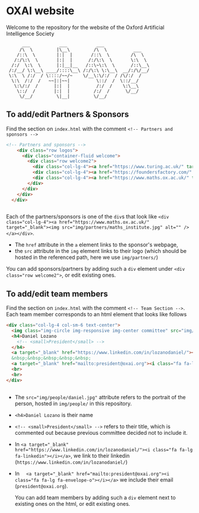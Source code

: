 # OXAI website

Welcome to the repository for the website of the Oxford Artificial Intelligence Society

```
      ___           ___           ___                 
     /\  \         |\__\         /\  \          ___   
    /::\  \        |:|  |       /::\  \        /\  \  
   /:/\:\  \       |:|  |      /:/\:\  \       \:\  \ 
  /:/  \:\  \      |:|__|__   /::\~\:\  \      /::\__\
 /:/__/ \:\__\ ____/::::\__\ /:/\:\ \:\__\  __/:/\/__/
 \:\  \ /:/  / \::::/~~/~    \/__\:\/:/  / /\/:/  /   
  \:\  /:/  /   ~~|:|~~|          \::/  /  \::/__/    
   \:\/:/  /      |:|  |          /:/  /    \:\__\    
    \::/  /       |:|  |         /:/  /      \/__/    
     \/__/         \|__|         \/__/                
```

## To add/edit Partners & Sponsors

Find the section on `index.html` with the comment `<!-- Partners and sponsors -->`

```html
<!-- Partners and sponsors -->
    <div class="row logos">
      <div class="container-fluid welcome">
        <div class="row welcome2">
          <div class="col-lg-4"><a href="https://www.turing.ac.uk/" target="_blank"><img src="img/partners/ATI_logo_white.svg" alt="" /></a></div>
          <div class="col-lg-4"><a href="https://foundersfactory.com/" target="_blank"><img src="img/partners/founders_factory.jpg" alt="" /></a></div>
          <div class="col-lg-4"><a href="https://www.maths.ox.ac.uk/" target="_blank"><img src="img/partners/maths_institute.jpg" alt="" /></a></div>
        </div>
      </div>
    </div>
  </div>
  
  ```
  
  Each of the partners/sponsors is one of the `div`s that look like `<div class="col-lg-4"><a href="https://www.maths.ox.ac.uk/" target="_blank"><img src="img/partners/maths_institute.jpg" alt="" /></a></div>`.
  
  * The `href` attribute in the `a` element links to the sponsor's webpage, 
  * the `src` attribute in the `img` element links to their logo (which should be hosted in the referenced path, here we use `img/partners/`)
  
 You can add sponsors/partners by adding such a `div` element under `<div class="row welcome2">`, or edit existing ones.
  
  ## To add/edit team members

Find the section on `index.html` with the comment `<!-- Team Section -->`. Each team member corresponds to an html element that looks like follows

```html
<div class="col-lg-4 col-sm-6 text-center">
  <img class="img-circle img-responsive img-center committee" src="img/people/daniel.jpg" alt="">
  <h4>Daniel Lozano
    <!-- <small>President</small> -->
  </h4>
  <a target="_blank" href="https://www.linkedin.com/in/lozanodaniel/"><i class="fa fa-lg fa-linkedin"></i></a>
  &nbsp;&nbsp;&nbsp;&nbsp;&nbsp;
  <a target="_blank" href="mailto:president@oxai.org"><i class="fa fa-lg fa-envelope-o"></i></a>
  <br>
  <br>
</div>
  
  ```
  
* The `src="img/people/daniel.jpg"` attribute refers to the portrait of the person, hosted in `img/people/` in this repository. 
* `<h4>Daniel Lozano` is their name
* `<!-- <small>President</small> -->` refers to their title, which is commented out because previous committee decided not to include it.
* In `<a target="_blank" href="https://www.linkedin.com/in/lozanodaniel/"><i class="fa fa-lg fa-linkedin"></i></a>`, we link to their linkedin (`https://www.linkedin.com/in/lozanodaniel/`)
* In `  <a target="_blank" href="mailto:president@oxai.org"><i class="fa fa-lg fa-envelope-o"></i></a>` we include their email (`president@oxai.org`).
 
  You can add team members by adding such a `div` element next to existing ones on the html, or edit existing ones.

